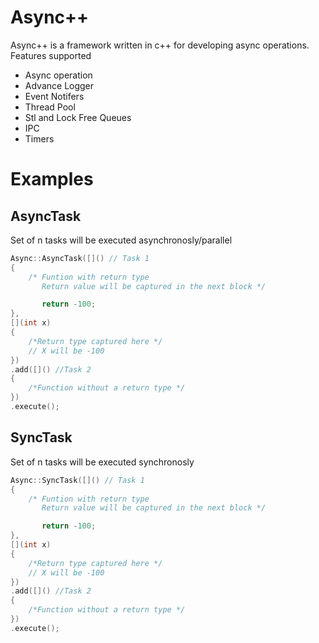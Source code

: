 # Async++

Async++ is a framework written in c++ for developing async operations.
Features supported

* Async operation
* Advance Logger
* Event Notifers
* Thread Pool
* Stl and Lock Free Queues
* IPC
* Timers


Examples
========
## AsyncTask
Set of n tasks will be executed asynchronosly/parallel
```cpp 
Async::AsyncTask([]() // Task 1
{
	/* Funtion with return type
	   Return value will be captured in the next block */

	   return -100;
},
[](int x)
{	
	/*Return type captured here */
	// X will be -100
})
.add([]() //Task 2
{
	/*Function without a return type */
})
.execute();

```
## SyncTask
Set of n tasks will be executed synchronosly
```cpp 
Async::SyncTask([]() // Task 1
{
	/* Funtion with return type
	   Return value will be captured in the next block */

	   return -100;
},
[](int x)
{	
	/*Return type captured here */
	// X will be -100
})
.add([]() //Task 2
{
	/*Function without a return type */
})
.execute();

```


